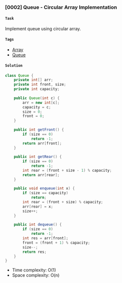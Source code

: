 ### [0002] Queue - Circular Array Implementation

#### `Task`
Implement queue using circular array.

#### `Tags` 
- [Array](../02-array.md)
- [Queue](../14-queue.md) 

#### `Solution`
```java
class Queue {
    private int[] arr;
    private int front, size;
    private int capacity;
    
    public Queue(int c) {
        arr = new int[c];
        capacity = c;
        size = 0;
        front = 0;
    }
    
    public int getFront() {
        if (size == 0)
            return -1;
        return arr[front];
    }
    
    public int getRear() {
        if (size == 0)
            return -1;
        int rear = (front + size - 1) % capacity;
        return arr[rear];
    }
    
    public void enqueue(int x) {
        if (size == capacity)
            return;
        int rear = (front + size) % capacity;
        arr[rear] = x;
        size++;
    }
    
    public int dequeue() {
        if (size == 0)
            return -1;
        int res = arr[front];
        front = (front + 1) % capacity;
        size--;
        return res;
    }
}
```
- Time complexity: O(1)
- Space complexity: O(n)